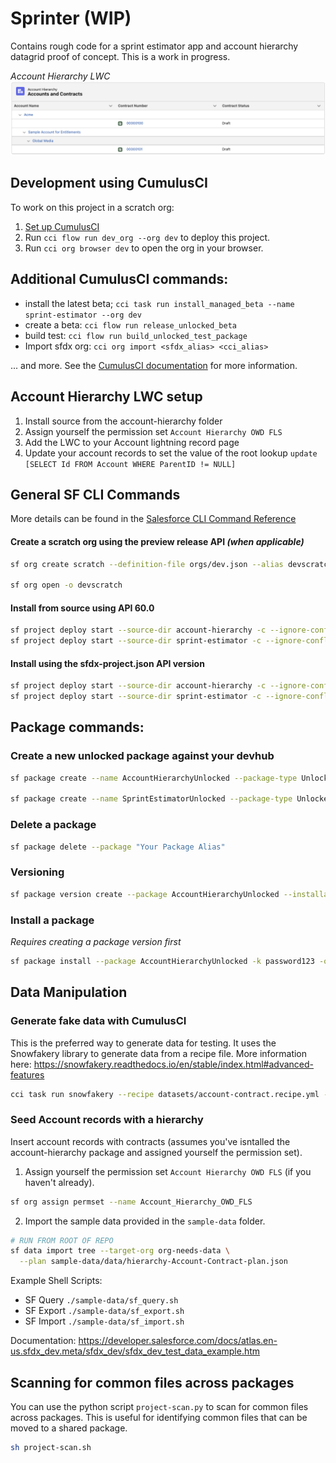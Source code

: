 # Sprinter (WIP)

Contains rough code for a sprint estimator app and account hierarchy datagrid proof of concept.  This is a work in progress.

_Account Hierarchy LWC_
![Account Hierarchy](/docs/images/accounts-and-contracts.png)


## Development using CumulusCI

To work on this project in a scratch org:

1. [Set up CumulusCI](https://cumulusci.readthedocs.io/en/latest/tutorial.html)
2. Run `cci flow run dev_org --org dev` to deploy this project.
3. Run `cci org browser dev` to open the org in your browser.


## Additional CumulusCI commands:

- install the latest beta; `cci task run install_managed_beta --name sprint-estimator --org dev`
- create a beta: `cci flow run release_unlocked_beta`
- build test: `cci flow run build_unlocked_test_package`
- Import sfdx org: `cci org import <sfdx_alias> <cci_alias>`

... and more.  See the [CumulusCI documentation](https://cumulusci.readthedocs.io/en/latest/index.html) for more information.

## Account Hierarchy LWC setup

1. Install source from the account-hierarchy folder
2. Assign yourself the permission set `Account Hierarchy OWD FLS`
3. Add the LWC to your Account lightning record page
4. Update your account records to set the value of the root lookup `update [SELECT Id FROM Account WHERE ParentID != NULL]`


## General SF CLI Commands

More details can be found in the [Salesforce CLI Command Reference](https://developer.salesforce.com/docs/atlas.en-us.sfdx_cli_reference.meta/sfdx_cli_reference/cli_reference.htm)

#### Create a scratch org using the preview release API _(when applicable)_
```bash
sf org create scratch --definition-file orgs/dev.json --alias devscratch --set-default --target-dev-hub devhub -w 20 --release preview

sf org open -o devscratch
```

#### Install from source using API 60.0
```bash
sf project deploy start --source-dir account-hierarchy -c --ignore-conflicts -o devscratch -a 60.0
sf project deploy start --source-dir sprint-estimator -c --ignore-conflicts -o devscratch -a 60.0
```

#### Install using the sfdx-project.json API version 
```bash
sf project deploy start --source-dir account-hierarchy -c --ignore-conflicts -o devscratch
sf project deploy start --source-dir sprint-estimator -c --ignore-conflicts -o devscratch
```


## Package commands:

### Create a new unlocked package against your devhub
```bash
sf package create --name AccountHierarchyUnlocked --package-type Unlocked --path account-hierarchy --description "Account Hierarchy Unlocked Package" --no-namespace

sf package create --name SprintEstimatorUnlocked --package-type Unlocked --path sprint-estimator --description "Sprint Estimator Unlocked Package" --no-namespace
```

### Delete a package
```bash
sf package delete --package "Your Package Alias"
```

### Versioning
```bash
sf package version create --package AccountHierarchyUnlocked --installation-key password123 --target-dev-hub devhub
```

### Install a package

_Requires creating a package version first_
```bash
sf package install --package AccountHierarchyUnlocked -k password123 -o devscratch
```

## Data Manipulation

### Generate fake data with CumulusCI
This is the preferred way to generate data for testing.  It uses the Snowfakery library to generate data from a recipe file.
More information here: https://snowfakery.readthedocs.io/en/stable/index.html#advanced-features

```bash
cci task run snowfakery --recipe datasets/account-contract.recipe.yml --org devscratch 
```


### Seed Account records with a hierarchy

Insert account records with contracts (assumes you've isntalled the account-hierarchy package and assigned yourself the permission set).

1. Assign yourself the permission set `Account Hierarchy OWD FLS` (if you haven't already).
```bash 
sf org assign permset --name Account_Hierarchy_OWD_FLS
```
2. Import the sample data provided in the `sample-data` folder.

```bash
# RUN FROM ROOT OF REPO
sf data import tree --target-org org-needs-data \
  --plan sample-data/data/hierarchy-Account-Contract-plan.json
```

Example Shell Scripts:
- SF Query `./sample-data/sf_query.sh`
- SF Export `./sample-data/sf_export.sh`
- SF Import `./sample-data/sf_import.sh`

Documentation: https://developer.salesforce.com/docs/atlas.en-us.sfdx_dev.meta/sfdx_dev/sfdx_dev_test_data_example.htm

## Scanning for common files across packages
You can use the python script `project-scan.py` to scan for common files across packages.  This is useful for identifying common files that can be moved to a shared package.

```bash
sh project-scan.sh
```